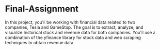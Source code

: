 # Final-Assignment
In this project, you'll be working with financial data related to two companies, Tesla and GameStop. The goal is to extract, analyze, and visualize historical stock and revenue data for both companies. You'll use a combination of the yfinance library for stock data and web scraping techniques to obtain revenue data.
